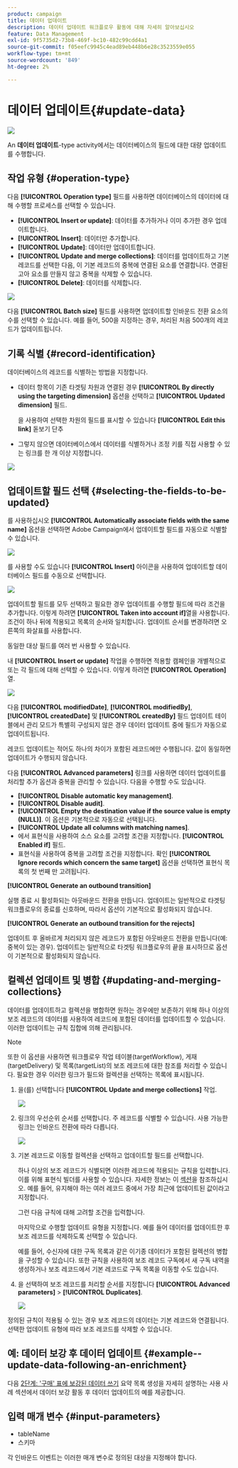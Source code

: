 ```yaml
---
product: campaign
title: 데이터 업데이트
description: 데이터 업데이트 워크플로우 활동에 대해 자세히 알아보십시오
feature: Data Management
exl-id: 9f5735d2-73b8-469f-bc10-482c99cdd4a1
source-git-commit: f05eefc9945c4ead89eb448b6e28c3523559e055
workflow-type: tm+mt
source-wordcount: '849'
ht-degree: 2%

---
```


# 데이터 업데이트{#update-data}

![](../../assets/common.svg)

An **데이터 업데이트**-type activity에서는 데이터베이스의 필드에 대한 대량 업데이트를 수행합니다.

## 작업 유형 {#operation-type}

다음 **[!UICONTROL Operation type]** 필드를 사용하면 데이터베이스의 데이터에 대해 수행할 프로세스를 선택할 수 있습니다.

* **[!UICONTROL Insert or update]**: 데이터를 추가하거나 이미 추가한 경우 업데이트합니다.
* **[!UICONTROL Insert]**: 데이터만 추가합니다.
* **[!UICONTROL Update]**: 데이터만 업데이트합니다.
* **[!UICONTROL Update and merge collections]**: 데이터를 업데이트하고 기본 레코드를 선택한 다음, 이 기본 레코드의 중복에 연결된 요소를 연결합니다. 연결된 고아 요소를 만들지 않고 중복을 삭제할 수 있습니다.
* **[!UICONTROL Delete]**: 데이터를 삭제합니다.

![](assets/s_advuser_update_data_1.png)

다음 **[!UICONTROL Batch size]** 필드를 사용하면 업데이트할 인바운드 전환 요소의 수를 선택할 수 있습니다. 예를 들어, 500을 지정하는 경우, 처리된 처음 500개의 레코드가 업데이트됩니다.

## 기록 식별 {#record-identification}

데이터베이스의 레코드를 식별하는 방법을 지정합니다.

* 데이터 항목이 기존 타겟팅 차원과 연결된 경우 **[!UICONTROL By directly using the targeting dimension]** 옵션을 선택하고 **[!UICONTROL Updated dimension]** 필드.

   을 사용하여 선택한 차원의 필드를 표시할 수 있습니다 **[!UICONTROL Edit this link]** 돋보기 단추

* 그렇지 않으면 데이터베이스에서 데이터를 식별하거나 조정 키를 직접 사용할 수 있는 링크를 한 개 이상 지정합니다.

![](assets/s_advuser_update_data_2.png)

## 업데이트할 필드 선택 {#selecting-the-fields-to-be-updated}

를 사용하십시오 **[!UICONTROL Automatically associate fields with the same name]** 옵션을 선택하면 Adobe Campaign에서 업데이트할 필드를 자동으로 식별할 수 있습니다.

![](assets/s_advuser_update_data_3b.png)

를 사용할 수도 있습니다 **[!UICONTROL Insert]** 아이콘을 사용하여 업데이트할 데이터베이스 필드를 수동으로 선택합니다.

![](assets/s_advuser_update_data_3.png)

업데이트할 필드를 모두 선택하고 필요한 경우 업데이트를 수행할 필드에 따라 조건을 추가합니다. 이렇게 하려면 **[!UICONTROL Taken into account if]**&#x200B;열을 사용합니다. 조건이 하나 뒤에 적용되고 목록의 순서와 일치합니다. 업데이트 순서를 변경하려면 오른쪽의 화살표를 사용합니다.

동일한 대상 필드를 여러 번 사용할 수 있습니다.

내 **[!UICONTROL Insert or update]** 작업을 수행하면 적용할 캠페인을 개별적으로 또는 각 필드에 대해 선택할 수 있습니다. 이렇게 하려면 **[!UICONTROL Operation]** 열.

![](assets/s_advuser_update_data_5.png)

다음 **[!UICONTROL modifiedDate]**, **[!UICONTROL modifiedBy]**, **[!UICONTROL createdDate]** 및 **[!UICONTROL createdBy]** 필드 업데이트 테이블에서 관리 모드가 특별히 구성되지 않은 경우 데이터 업데이트 중에 필드가 자동으로 업데이트됩니다.

레코드 업데이트는 적어도 하나의 차이가 포함된 레코드에만 수행됩니다. 값이 동일하면 업데이트가 수행되지 않습니다.

다음 **[!UICONTROL Advanced parameters]** 링크를 사용하면 데이터 업데이트를 처리할 추가 옵션과 중복을 관리할 수 있습니다. 다음을 수행할 수도 있습니다.

* **[!UICONTROL Disable automatic key management]**.
* **[!UICONTROL Disable audit]**.
* **[!UICONTROL Empty the destination value if the source value is empty (NULL)]**. 이 옵션은 기본적으로 자동으로 선택됩니다.
* **[!UICONTROL Update all columns with matching names]**.
* 에서 표현식을 사용하여 소스 요소를 고려할 조건을 지정합니다. **[!UICONTROL Enabled if]** 필드.
* 표현식을 사용하여 중복을 고려할 조건을 지정합니다. 확인 **[!UICONTROL Ignore records which concern the same target]** 옵션을 선택하면 표현식 목록의 첫 번째 만 고려됩니다.

**[!UICONTROL Generate an outbound transition]**

실행 종료 시 활성화되는 아웃바운드 전환을 만듭니다. 업데이트는 일반적으로 타겟팅 워크플로우의 종료를 신호하며, 따라서 옵션이 기본적으로 활성화되지 않습니다.

**[!UICONTROL Generate an outbound transition for the rejects]**

업데이트 후 올바르게 처리되지 않은 레코드가 포함된 아웃바운드 전환을 만듭니다(예: 중복이 있는 경우). 업데이트는 일반적으로 타겟팅 워크플로우의 끝을 표시하므로 옵션이 기본적으로 활성화되지 않습니다.

## 컬렉션 업데이트 및 병합 {#updating-and-merging-collections}

데이터를 업데이트하고 컬렉션을 병합하면 원하는 경우에만 보존하기 위해 하나 이상의 보조 레코드의 데이터를 사용하여 레코드에 포함된 데이터를 업데이트할 수 있습니다. 이러한 업데이트는 규칙 집합에 의해 관리됩니다.

>[!NOTE]
>
>또한 이 옵션을 사용하면 워크플로우 작업 테이블(targetWorkflow), 게재(targetDelivery) 및 목록(targetList)의 보조 레코드에 대한 참조를 처리할 수 있습니다. 필요한 경우 이러한 링크가 필드와 컬렉션을 선택하는 목록에 표시됩니다.

1. 을(를) 선택합니다 **[!UICONTROL Update and merge collections]** 작업.

   ![](assets/update_and_merge_collections1.png)

1. 링크의 우선순위 순서를 선택합니다. 주 레코드를 식별할 수 있습니다. 사용 가능한 링크는 인바운드 전환에 따라 다릅니다.

   ![](assets/update_and_merge_collections2.png)

1. 기본 레코드로 이동할 컬렉션을 선택하고 업데이트할 필드를 선택합니다.

   하나 이상의 보조 레코드가 식별되면 이러한 레코드에 적용되는 규칙을 입력합니다. 이를 위해 표현식 빌더를 사용할 수 있습니다. 자세한 정보는 이 [섹션](../../platform/using/defining-filter-conditions.md#building-expressions)을 참조하십시오. 예를 들어, 유지해야 하는 여러 레코드 중에서 가장 최근에 업데이트된 값이라고 지정합니다.

   그런 다음 규칙에 대해 고려할 조건을 입력합니다.

   마지막으로 수행할 업데이트 유형을 지정합니다. 예를 들어 데이터를 업데이트한 후 보조 레코드를 삭제하도록 선택할 수 있습니다.

   예를 들어, 수신자에 대한 구독 목록과 같은 이기종 데이터가 포함된 컬렉션의 병합을 구성할 수 있습니다. 또한 규칙을 사용하여 보조 레코드 구독에서 새 구독 내역을 생성하거나 보조 레코드에서 기본 레코드로 구독 목록을 이동할 수도 있습니다.

1. 을 선택하여 보조 레코드를 처리할 순서를 지정합니다 **[!UICONTROL Advanced parameters]** > **[!UICONTROL Duplicates]**.

   ![](assets/update_and_merge_collections3.png)

정의된 규칙이 적용될 수 있는 경우 보조 레코드의 데이터는 기본 레코드와 연결됩니다. 선택한 업데이트 유형에 따라 보조 레코드를 삭제할 수 있습니다.

## 예: 데이터 보강 후 데이터 업데이트 {#example--update-data-following-an-enrichment}

다음 [2단계: &#39;구매&#39; 표에 보강된 데이터 쓰기](creating-a-summary-list.md#step-2--writing-enriched-data-to-the--purchases--table) 요약 목록 생성을 자세히 설명하는 사용 사례 섹션에서 데이터 보강 활동 후 데이터 업데이트의 예를 제공합니다.

## 입력 매개 변수 {#input-parameters}

* tableName
* 스키마

각 인바운드 이벤트는 이러한 매개 변수로 정의된 대상을 지정해야 합니다.
